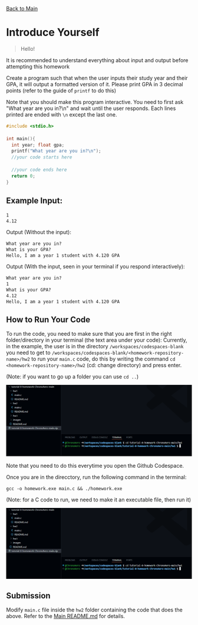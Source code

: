 [Back to Main](../README.md)

# Introduce Yourself

> Hello!

It is recommended to understand everything about input and output before attempting this homework

Create a program such that when the user inputs their study year and their GPA, it will output a formatted version of it. Please print GPA in 3 decimal points (refer to the guide of `printf` to do this)

Note that you should make this program interactive. You need to first ask "What year are you in?\n" and wait until the user responds. Each lines printed are ended with `\n` except the last one.

```c
#include <stdio.h>

int main(){
  int year; float gpa;
  printf("What year are you in?\n");
  //your code starts here

  //your code ends here
  return 0;
}
```

## Example Input:

```
1
4.12
```

Output (Without the input):
```
What year are you in?
What is your GPA?
Hello, I am a year 1 student with 4.120 GPA
```

Output (With the input, seen in your terminal if you respond interactively):
```
What year are you in?
1
What is your GPA?
4.12
Hello, I am a year 1 student with 4.120 GPA
```

## How to Run Your Code

To run the code, you need to make sure that you are first in the right folder/directory in your terminal (the text area under your code):
Currently, in the example, the user is in the directory `/workspaces/codespaces-blank` you need to get to `/workspaces/codespaces-blank/<homework-repository-name>/hw2` to run your `main.c` code, do this by writing the command `cd <homework-repository-name>/hw2` (cd: change directory) and press enter.

(Note: if you want to go up a folder you can use `cd ..`)

![image](./../images/462ba8f7-a31a-4797-86fc-250e2d353d8e.png)

Note that you need to do this everytime you open the Github Codespace.

Once you are in the direcctory, run the following command in the terminal:
```
gcc -o homework.exe main.c && ./homework.exe
```
(Note: for a C code to run, we need to make it an executable file, then run it)

![image](./../images/368292205-462ba8f7-a31a-4797-86fc-250e2d353d8e.png)

## Submission

Modify `main.c` file inside the `hw2` folder containing the code that does the above. Refer to the [Main README.md](../README.md) for details.
